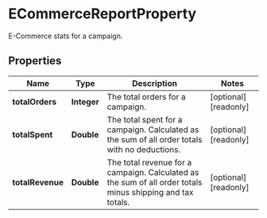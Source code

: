 

# ECommerceReportProperty

E-Commerce stats for a campaign.

## Properties

| Name | Type | Description | Notes |
|------------ | ------------- | ------------- | -------------|
|**totalOrders** | **Integer** | The total orders for a campaign. |  [optional] [readonly] |
|**totalSpent** | **Double** | The total spent for a campaign. Calculated as the sum of all order totals with no deductions. |  [optional] [readonly] |
|**totalRevenue** | **Double** | The total revenue for a campaign. Calculated as the sum of all order totals minus shipping and tax totals. |  [optional] [readonly] |



